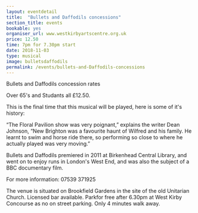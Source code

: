 ```yaml
---
layout: eventdetail
title:  "Bullets and Daffodils concessions"
section_title: events
bookable: yes
organiser_url: www.westkirbyartscentre.org.uk
price: 12.50
time: 7pm for 7.30pm start
date: 2018-11-03
type: musical
image: bulletsdaffodils
permalink: /events/bullets-and-Daffodils-concessions
---
```


Bullets and Daffodils concession rates

Over 65's and Studants all £12.50.

This is the final time that this musical will be played, here is some of it's history:

“The Floral Pavilion show was very poignant,” explains the writer Dean Johnson, “New Brighton was a favourite haunt of Wilfred and his family. He learnt to swim and horse ride there, so performing so close to where he actually played was very moving.”

Bullets and Daffodils premiered in 2011 at Birkenhead Central Library, and went on to enjoy runs in London's West End, and was also the subject of a BBC documentary film.

For more information: 07539 371925

The venue is situated on Brookfield Gardens in the site of the old Unitarian Church. Licensed bar available. Parkfor free after 6.30pm at West Kirby Concourse as no on street parking. Only 4 minutes walk away.
